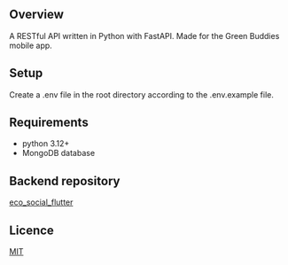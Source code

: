 ## Overview
A RESTful API written in Python with FastAPI. Made for the Green Buddies mobile app.

## Setup
Create a .env file in the root directory according to the .env.example file.

## Requirements
- python 3.12+
- MongoDB database

## Backend repository
[eco_social_flutter](https://github.com/AVKayen/eco_social_flutter)

## Licence
[MIT](https://github.com/AVKayen/eco_social_fastapi/blob/master/LICENSE)